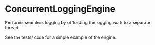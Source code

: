 # ConcurrentLoggingEngine

Performs seamless logging by offloading the logging work to a separate thread.

See the tests/ code for a simple example of the engine.
